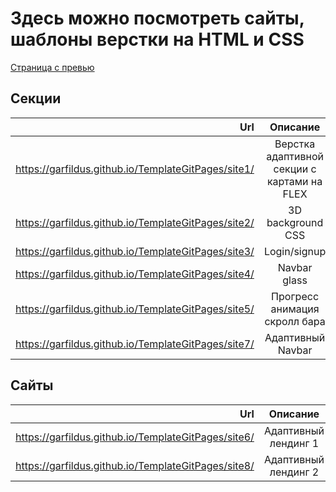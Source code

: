 Здесь можно посмотреть сайты, шаблоны верстки на HTML и CSS
===============================
[Страница с превью](https://garfildus.github.io/TemplateGitPages/)


Секции
----------
| Url | Описание |
|-------------:|:--------:|
|https://garfildus.github.io/TemplateGitPages/site1/ |Верстка адаптивной секции с картами на FLEX |
|https://garfildus.github.io/TemplateGitPages/site2/ |3D background CSS |
|https://garfildus.github.io/TemplateGitPages/site3/ |Login/signup |
|https://garfildus.github.io/TemplateGitPages/site4/ |Navbar glass |
|https://garfildus.github.io/TemplateGitPages/site5/ |Прогресс анимация скролл бара |
|https://garfildus.github.io/TemplateGitPages/site7/ |Адаптивный Navbar |

Сайты
--------
| Url | Описание |
|-------------:|:--------:|
|https://garfildus.github.io/TemplateGitPages/site6/ |Адаптивный лендинг 1|
|https://garfildus.github.io/TemplateGitPages/site8/ |Адаптивный лендинг 2|
